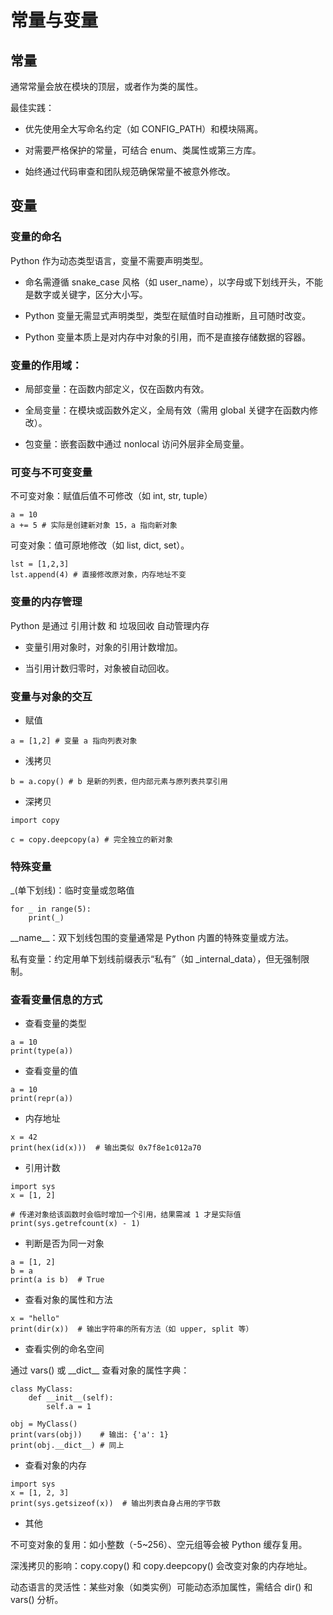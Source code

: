 # 常量与变量

## 常量

通常常量会放在模块的顶层，或者作为类的属性。

最佳实践：

- 优先使用全大写命名约定（如 CONFIG_PATH）和模块隔离。

- 对需要严格保护的常量，可结合 enum、类属性或第三方库。

- 始终通过代码审查和团队规范确保常量不被意外修改。

## 变量

### 变量的命名

Python 作为动态类型语言，变量不需要声明类型。

- 命名需遵循 snake_case 风格（如 user_name），以字母或下划线开头，不能是数字或关键字，区分大小写。

- Python 变量无需显式声明类型，类型在赋值时自动推断，且可随时改变。

- Python 变量本质上是对内存中对象的引用，而不是直接存储数据的容器。

### 变量的作用域：

- 局部变量：在函数内部定义，仅在函数内有效。

- 全局变量：在模块或函数外定义，全局有效（需用 global 关键字在函数内修改）。

- 包变量：嵌套函数中通过 nonlocal 访问外层非全局变量。

### 可变与不可变变量

不可变对象：赋值后值不可修改（如 int, str, tuple）

```
a = 10
a += 5 # 实际是创建新对象 15，a 指向新对象
```

可变对象：值可原地修改（如 list, dict, set）。

```
lst = [1,2,3]
lst.append(4) # 直接修改原对象，内存地址不变
```

### 变量的内存管理

Python 是通过 引用计数 和 垃圾回收 自动管理内存

- 变量引用对象时，对象的引用计数增加。

- 当引用计数归零时，对象被自动回收。

### 变量与对象的交互

- 赋值

```
a = [1,2] # 变量 a 指向列表对象
```

- 浅拷贝

```
b = a.copy() # b 是新的列表，但内部元素与原列表共享引用
```

- 深拷贝

```
import copy

c = copy.deepcopy(a) # 完全独立的新对象
```

### 特殊变量

\_(单下划线)：临时变量或忽略值

```
for _ in range(5):
    print(_)
```

\_\_name\_\_：双下划线包围的变量通常是 Python 内置的特殊变量或方法。

私有变量：约定用单下划线前缀表示“私有”（如 \_internal_data），但无强制限制。

### 查看变量信息的方式

- 查看变量的类型

```
a = 10
print(type(a))
```

- 查看变量的值

```
a = 10
print(repr(a))
```

- 内存地址

```
x = 42
print(hex(id(x)))  # 输出类似 0x7f8e1c012a70
```

- 引用计数

```
import sys
x = [1, 2]

# 传递对象给该函数时会临时增加一个引用，结果需减 1 才是实际值
print(sys.getrefcount(x) - 1) 
```

- 判断是否为同一对象

```
a = [1, 2]
b = a
print(a is b)  # True
```

- 查看对象的属性和方法

```
x = "hello"
print(dir(x))  # 输出字符串的所有方法（如 upper, split 等）
```

- 查看实例的命名空间

通过 vars() 或 \_\_dict\_\_ 查看对象的属性字典：

```
class MyClass:
    def __init__(self):
        self.a = 1

obj = MyClass()
print(vars(obj))    # 输出: {'a': 1}
print(obj.__dict__) # 同上
```

- 查看对象的内存

```
import sys
x = [1, 2, 3]
print(sys.getsizeof(x))  # 输出列表自身占用的字节数
```

- 其他

不可变对象的复用：如小整数（-5~256）、空元组等会被 Python 缓存复用。

深浅拷贝的影响：copy.copy() 和 copy.deepcopy() 会改变对象的内存地址。

动态语言的灵活性：某些对象（如类实例）可能动态添加属性，需结合 dir() 和 vars() 分析。